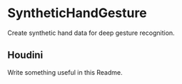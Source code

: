 # SyntheticHandGesture
Create synthetic hand data for deep gesture recognition.
## Houdini
Write something useful in this Readme.
